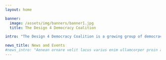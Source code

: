 ```yaml
---
layout: home

banner:
  image: /assets/img/banners/banner1.jpg
  title: The Design 4 Democracy Coalition

intro: "The Design 4 Democracy Coalition is a growing group of democracy and human rights organizations around the world that is committed to ensuring that the technology industry embraces democracy as a core design principle. Coming from a diverse collection of regions, political ideologies and backgrounds, the Coalition is united in a shared commitment that technology platforms and products should help build a more just and democratic world. The public square is increasingly digital. More than ever, political views and identities are formed online. By developing a forum for coordination and support within the democracy community on technology issues, and by creating an institutional channel for communication between the democracy community and the tech industry, the Design 4 Democracy Coalition is working to strengthen democracy in the digital age. "

news_title: News and Events
#news_intro: "Aenean ornare velit lacus varius enim ullamcorper proin aliquam facilisis ante sed etiam magna interdum congue."
---
```

